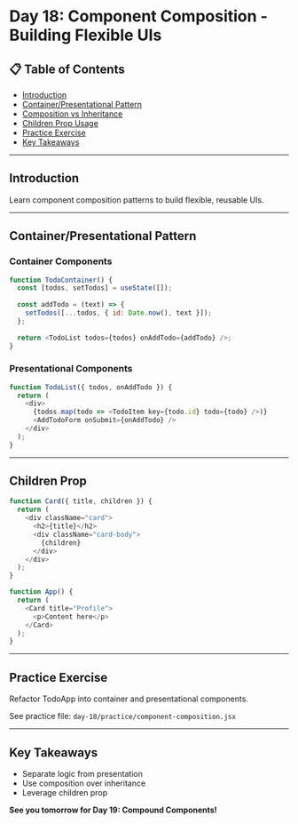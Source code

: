 # Day 18: Component Composition - Building Flexible UIs

## 📋 Table of Contents
- [Introduction](#introduction)
- [Container/Presentational Pattern](#containerpresentational-pattern)
- [Composition vs Inheritance](#composition-vs-inheritance)
- [Children Prop Usage](#children-prop-usage)
- [Practice Exercise](#practice-exercise)
- [Key Takeaways](#key-takeaways)

---

## Introduction

Learn component composition patterns to build flexible, reusable UIs.

---

## Container/Presentational Pattern

### Container Components

```javascript
function TodoContainer() {
  const [todos, setTodos] = useState([]);
  
  const addTodo = (text) => {
    setTodos([...todos, { id: Date.now(), text }]);
  };
  
  return <TodoList todos={todos} onAddTodo={addTodo} />;
}
```

### Presentational Components

```javascript
function TodoList({ todos, onAddTodo }) {
  return (
    <div>
      {todos.map(todo => <TodoItem key={todo.id} todo={todo} />)}
      <AddTodoForm onSubmit={onAddTodo} />
    </div>
  );
}
```

---

## Children Prop

```javascript
function Card({ title, children }) {
  return (
    <div className="card">
      <h2>{title}</h2>
      <div className="card-body">
        {children}
      </div>
    </div>
  );
}

function App() {
  return (
    <Card title="Profile">
      <p>Content here</p>
    </Card>
  );
}
```

---

## Practice Exercise

Refactor TodoApp into container and presentational components.

See practice file: `day-18/practice/component-composition.jsx`

---

## Key Takeaways

- Separate logic from presentation
- Use composition over inheritance
- Leverage children prop

**See you tomorrow for Day 19: Compound Components!**

